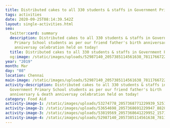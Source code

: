 ```yaml
---
title: Distributed cakes to all 330 students & staffs in Government Primary School
tags: activities
date: 2020-09-25T08:14:39.542Z
layout: single-activities.html
seo:
  twitter:card: summary
  description: Distributed cakes to all 330 students & staffs in Government
    Primary School students as per our friend father's birth anniversary & death
    anniversay celebration held on today!
  title: Distributed cakes to all 330 students & staffs in Government Primary School
  og:image: /static/images/uploads/52987140_2057385114561638_7811766722184085504_o_205738511122830522a.jpg
year: "2019"
month: Mar
day: "08"
location: Chennai
main-image: /static/images/uploads/52987140_2057385114561638_7811766722184085504_o_205738511122830522a.jpg
activity-description: Distributed cakes to all 330 students & staffs in
  Government Primary School students as per our friend father's birth
  anniversary & death anniversay celebration held on today!
category: Food Aid
activity-image-1: /static/images/uploads/53274778_2057368771229939_525119636665008128_o_2057368724563277.jpg
activity-image-2: /static/images/uploads/53654698_2057368691229947_8828583303045971968_o_2057368687896614.jpg
activity-image-3: /static/images/uploads/53819569_2057368641229952_1571368073628221440_o_2057368634563286.jpg
activity-image-4: /static/images/uploads/52987140_2057385114561638_7811766722184085504_o_205738511122830522a.jpg
---
```

